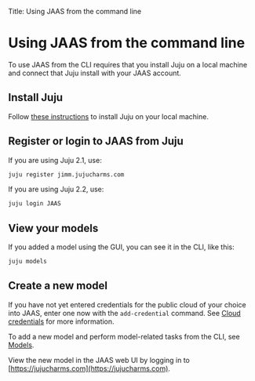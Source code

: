 Title: Using JAAS from the command line

# Using JAAS from the command line

To use JAAS from the CLI requires that you install Juju on a local machine and
connect that Juju install with your JAAS account.

## Install Juju

Follow [these instructions][installjuju] to install Juju on your local machine.

## Register or login to JAAS from Juju

If you are using Juju 2.1, use:

```bash
juju register jimm.jujucharms.com
```

If you are using Juju 2.2, use:
	
```bash
juju login JAAS
```

## View your models

If you added a model using the GUI, you can see it in the CLI, like this:

```bash
juju models
```

## Create a new model

If you have not yet entered credentials for the public cloud of your choice
into JAAS, enter one now with the `add-credential` command. See [Cloud credentials][credentials]
for more information.

To add a new model and perform model-related tasks from the CLI, see [Models][models].

View the new model in the JAAS web UI by logging in to [https://jujucharms.com](https://jujucharms.com).

[credentials]: ./credentials.html
[installjuju]: ./getting-started-general.html
[models]: ./models.html
